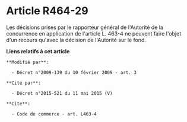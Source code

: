 # Article R464-29

Les décisions prises par le rapporteur général de l'Autorité de la concurrence en application de l'article L. 463-4 ne
peuvent faire l'objet d'un recours qu'avec la décision de l'Autorité sur le fond.

**Liens relatifs à cet article**

	**Modifié par**:

	  - Décret n°2009-139 du 10 février 2009 - art. 3

	**Cité par**:

	  - Décret n°2015-521 du 11 mai 2015 (V)

	**Cite**:

	  - Code de commerce - art. L463-4
